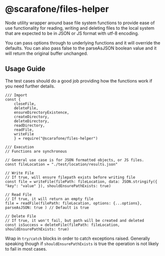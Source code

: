 # @scarafone/files-helper

Node utility wrapper around base file system functions to provide ease of use functionality for reading, writing and deleting files to the local system that are expected to be in JSON or JS format with utf-8 encoding.

You can pass options through to underlying functions and it will override the defaults. You can also pass false to the parseAsJSON boolean value and it will return the original buffer unchanged.

## Usage Guide

The test cases should do a good job providing how the functions work if you need further details.


```
/// Import
const { 
    closeFile, 
    deleteFile,
    ensureDirectoryExistence,
    createDirectory,
    deleteDirectory,
    readDirectory, 
    readFile, 
    writeFile 
    } = require("@scarafone/files-helper")

/// Execution
// Functions are synchronous

// General use case is for JSON formatted objects, or JS files.
const fileLocation = "./test/location/results.json"

// Write File
// If true, will ensure filepath exists before writing file
const file = writeFile(filePath: fileLocation, data: JSON.stringify({ "key": "value" }), shouldEnsurePathExists: true)

// Read File
// If true, it will return an empty file
file = readFile(filePath: fileLocation, options: {...options}, parseAsJSON: true ) // Default is true

// Delete File
// If true, it won't fail, but path will be created and deleted
const isSuccess = deleteFile(filePath: fileLocation, shouldEnsurePathExists: true)

```

Wrap in `try/catch` blocks in order to catch exceptions raised. Generally speaking though if `shouldEnsurePathExists` is true the operation is not likely to fail in most cases.